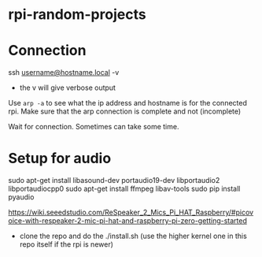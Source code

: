 # rpi-random-projects

# Connection
ssh username@hostname.local -v
- the v will give verbose output

Use `arp -a` to see what the ip address and hostname is for the connected rpi.
Make sure that the arp connection is complete and not (incomplete)

Wait for connection. Sometimes can take some time.

# Setup for audio
sudo apt-get install libasound-dev portaudio19-dev libportaudio2 libportaudiocpp0
sudo apt-get install ffmpeg libav-tools
sudo pip install pyaudio

https://wiki.seeedstudio.com/ReSpeaker_2_Mics_Pi_HAT_Raspberry/#picovoice-with-respeaker-2-mic-pi-hat-and-raspberry-pi-zero-getting-started
- clone the repo and do the ./install.sh (use the higher kernel one in this repo itself
if the rpi is newer)

